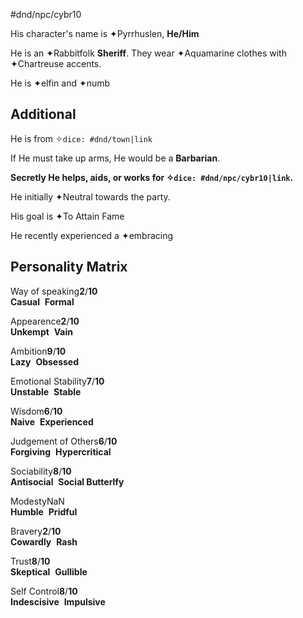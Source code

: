 #dnd/npc/cybr10

His character's name is ✦Pyrrhuslen, **He/Him**

He is an ✦Rabbitfolk **Sheriff**. They wear ✦Aquamarine clothes with ✦Chartreuse accents.

He is ✦elfin and ✦numb

## Additional

He is from ✧`dice: #dnd/town|link`

If He must take up arms, He would be a **Barbarian**.

**Secretly He helps, aids, or works for ✧`dice: #dnd/npc/cybr10|link`.**

He initially ✦Neutral towards the party.

His goal is ✦To Attain Fame

He recently experienced a ✦embracing

## Personality Matrix

Way of speaking**2**/**10**  
**Casual**  **Formal**

Appearence**2**/**10**  
**Unkempt**  **Vain**

Ambition**9**/**10**  
**Lazy**  **Obsessed**

Emotional Stability**7**/**10**  
**Unstable**  **Stable**

Wisdom**6**/**10**  
**Naive**  **Experienced**

Judgement of Others**6**/**10**  
**Forgiving**  **Hypercritical**

Sociability**8**/**10**  
**Antisocial**  **Social Butterlfy**

ModestyNaN  
**Humble**  **Pridful**

Bravery**2**/**10**  
**Cowardly**  **Rash**

Trust**8**/**10**  
**Skeptical**  **Gullible**

Self Control**8**/**10**  
**Indescisive**  **Impulsive**